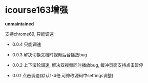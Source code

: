 # icourse163增强

**unmaintained**

支持chrome69, 只能调速

- 0.0.4 只能调速

- 0.0.3 解决切换文档时视频后台播放bug

- 0.0.2 上下滚轮调速, 解决双视频同时播放bug, 缓冲页面支持点击暂停

- 0.0.1 点击调速(默认1-4倍,可修改源码中settings调整)